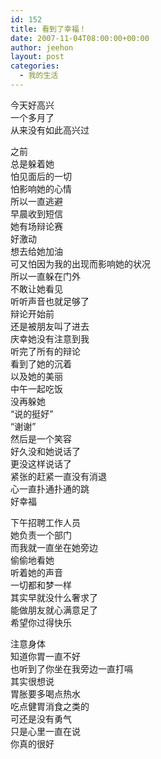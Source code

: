 ```yaml
---
id: 152
title: 看到了幸福！
date: 2007-11-04T08:00:00+00:00
author: jeehon
layout: post
categories:
  - 我的生活
---
```

今天好高兴  
一个多月了  
从来没有如此高兴过

之前  
总是躲着她  
怕见面后的一切  
怕影响她的心情  
所以一直逃避  
早晨收到短信  
她有场辩论赛  
好激动  
想去给她加油  
可又怕因为我的出现而影响她的状况  
所以一直躲在门外  
不敢让她看见  
听听声音也就足够了  
辩论开始前  
还是被朋友叫了进去  
庆幸她没有注意到我  
听完了所有的辩论  
看到了她的沉着  
以及她的美丽  
中午一起吃饭  
没再躲她  
“说的挺好”  
“谢谢”  
然后是一个笑容  
好久没和她说话了  
更没这样说话了  
紧张的赶紧一直没有消退  
心一直扑通扑通的跳  
好幸福

下午招聘工作人员  
她负责一个部门  
而我就一直坐在她旁边  
偷偷地看她  
听着她的声音  
一切都和梦一样  
其实早就没什么奢求了  
能做朋友就心满意足了  
希望你过得快乐

注意身体  
知道你胃一直不好  
也听到了你坐在我旁边一直打嗝  
其实很想说  
胃胀要多喝点热水  
吃点健胃消食之类的  
可还是没有勇气  
只是心里一直在说  
你真的很好